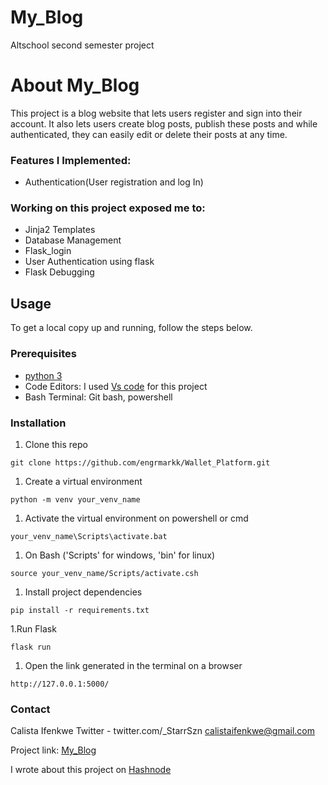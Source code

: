 # My_Blog
Altschool second semester project

# About My_Blog
This project is a blog website that lets users register and sign into their account. It also lets users create blog posts, publish these posts and while authenticated, they can easily edit or delete their posts at any time.

### Features I Implemented:
* Authentication(User registration and log In)


### Working on this project exposed me to:
* Jinja2 Templates
* Database Management
* Flask_login
* User Authentication using flask
* Flask Debugging

## Usage 
To get a local copy up and running, follow the steps below.

### Prerequisites

* [python 3](https://www.python.org/downloads/)
* Code Editors: I used [Vs code](https://code.visualstudio.com/) for this project
* Bash Terminal: Git bash, powershell

### Installation
1. Clone this repo


  `git clone https://github.com/engrmarkk/Wallet_Platform.git`
  
  
1. Create a virtual environment


  `python -m venv your_venv_name`
  
  
1. Activate the virtual environment on powershell or cmd


  `your_venv_name\Scripts\activate.bat`
  
  
1. On Bash ('Scripts' for windows, 'bin' for linux)

  
  `source your_venv_name/Scripts/activate.csh`
  
  
1. Install project dependencies
  
  
  `pip install -r requirements.txt`
  
  
1.Run Flask
  
  
  `flask run`
  
  
1. Open the link generated in the terminal on a browser


  `http://127.0.0.1:5000/`
  
  ### Contact
  Calista Ifenkwe Twitter - twitter.com/_StarrSzn [<i class="fa-brands fa-twitter"></i>]("twitter.com/_StarrSzn")   calistaifenkwe@gmail.com
  
  Project link: [My_Blog](https://github.com/TechyStarr/Blog)
  
  I wrote about this project on [Hashnode](https://starr.hashnode.dev/create-a-beginner-friendly-blog-website-using-flask-a-python-framework#heading-connect-to-the-database-using-sqlmodel)
  
  
  
